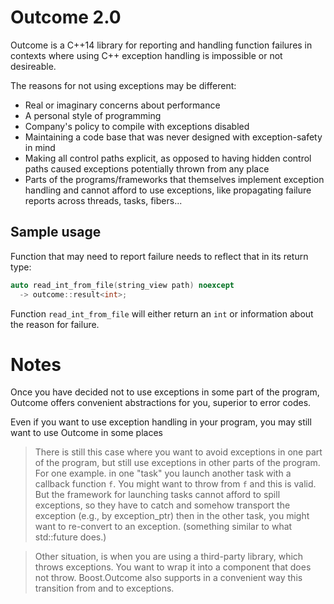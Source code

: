 # Outcome 2.0

Outcome is a C++14 library for reporting and handling function failures
in contexts where using C++ exception handling is impossible or not desireable.

The reasons for not using exceptions may be different:

   - Real or imaginary concerns about performance
   - A personal style of programming
   - Company's policy to compile with exceptions disabled
   - Maintaining a code base that was never designed with exception-safety
   in mind
   - Making all control paths explicit, as opposed to having hidden control
   paths caused exceptions potentially thrown from any place
   - Parts of the programs/frameworks that themselves implement exception
   handling and cannot afford to use exceptions, like propagating failure
   reports across threads, tasks, fibers...


## Sample usage

Function that may need to report failure needs to reflect that in its return type:

```c++
auto read_int_from_file(string_view path) noexcept
  -> outcome::result<int>;
```

Function `read_int_from_file` will either return an `int` or information about 
the reason for failure. 


# Notes

Once you have decided not to use exceptions in some part of the program,
Outcome offers convenient abstractions for you, superior to error codes.

Even if you want to use exception handling in your program, you may still want
to use Outcome in some places


> There is still this case where you want to avoid exceptions in one part of
> the program, but still use exceptions in other parts of the program. For
> one example. in one "task" you launch another task with a callback
> function `f`. You might want to throw from `f` and this is valid. But the
> framework for launching tasks cannot afford to spill exceptions, so they
> have to catch and somehow transport the exception (e.g., by exception_ptr)
> then in the other task, you might want to re-convert to an exception.
> (something similar to what std::future does.) 

> Other situation, is when you are using a third-party library, which throws
> exceptions. You want to wrap it into a component that does not throw.
> Boost.Outcome also supports in a convenient way this transition from and
> to exceptions. 
